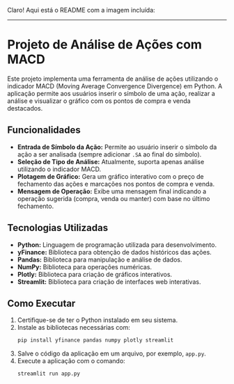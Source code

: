 Claro! Aqui está o README com a imagem incluída:

---

# Projeto de Análise de Ações com MACD

Este projeto implementa uma ferramenta de análise de ações utilizando o indicador MACD (Moving Average Convergence Divergence) em Python. A aplicação permite aos usuários inserir o símbolo de uma ação, realizar a análise e visualizar o gráfico com os pontos de compra e venda destacados.

## Funcionalidades

- **Entrada de Símbolo da Ação:** Permite ao usuário inserir o símbolo da ação a ser analisada (sempre adicionar `.SA` ao final do símbolo).
- **Seleção de Tipo de Análise:** Atualmente, suporta apenas análise utilizando o indicador MACD.
- **Plotagem de Gráfico:** Gera um gráfico interativo com o preço de fechamento das ações e marcações nos pontos de compra e venda.
- **Mensagem de Operação:** Exibe uma mensagem final indicando a operação sugerida (compra, venda ou manter) com base no último fechamento.

## Tecnologias Utilizadas

- **Python:** Linguagem de programação utilizada para desenvolvimento.
- **yFinance:** Biblioteca para obtenção de dados históricos das ações.
- **Pandas:** Biblioteca para manipulação e análise de dados.
- **NumPy:** Biblioteca para operações numéricas.
- **Plotly:** Biblioteca para criação de gráficos interativos.
- **Streamlit:** Biblioteca para criação de interfaces web interativas.

## Como Executar

1. Certifique-se de ter o Python instalado em seu sistema.
2. Instale as bibliotecas necessárias com:
    ```sh
    pip install yfinance pandas numpy plotly streamlit
    ```
3. Salve o código da aplicação em um arquivo, por exemplo, `app.py`.
4. Execute a aplicação com o comando:
    ```sh
    streamlit run app.py
    ```
